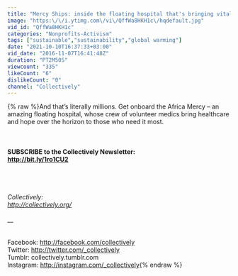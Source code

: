 ```yaml
---
title: "Mercy Ships: inside the floating hospital that's bringing vital healthcare to millions"
image: "https:\/\/i.ytimg.com\/vi\/QffWa8HKH1c\/hqdefault.jpg"
vid_id: "QffWa8HKH1c"
categories: "Nonprofits-Activism"
tags: ["sustainable","sustainability","global warming"]
date: "2021-10-10T16:37:33+03:00"
vid_date: "2016-11-07T16:41:48Z"
duration: "PT2M50S"
viewcount: "335"
likeCount: "6"
dislikeCount: "0"
channel: "Collectively"
---
```

{% raw %}And that’s literally millions. Get onboard the Africa Mercy – an amazing floating hospital, whose crew of volunteer medics bring healthcare and hope over the horizon to those who need it most.<br />__<br /><br /><br />SUBSCRIBE to the Collectively Newsletter:<br /><a rel="nofollow" target="blank" href="http://bit.ly/1ro1CU2">http://bit.ly/1ro1CU2</a><br /><br />___<br /><br /><br />Collectively:<br /><a rel="nofollow" target="blank" href="http://collectively.org/">http://collectively.org/</a><br /><br />___<br /><br /><br />Facebook: <a rel="nofollow" target="blank" href="http://facebook.com/collectively">http://facebook.com/collectively</a><br />Twitter: <a rel="nofollow" target="blank" href="http://twitter.com/_collectively">http://twitter.com/_collectively</a><br />Tumblr: collectively.tumblr.com<br />Instagram: <a rel="nofollow" target="blank" href="http://instagram.com/_collectively">http://instagram.com/_collectively</a>{% endraw %}
